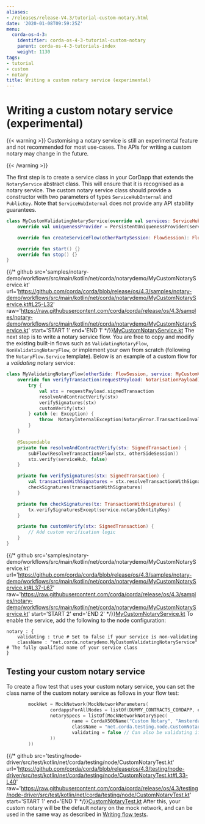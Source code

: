 ```yaml
---
aliases:
- /releases/release-V4.3/tutorial-custom-notary.html
date: '2020-01-08T09:59:25Z'
menu:
  corda-os-4-3:
    identifier: corda-os-4-3-tutorial-custom-notary
    parent: corda-os-4-3-tutorials-index
    weight: 1130
tags:
- tutorial
- custom
- notary
title: Writing a custom notary service (experimental)
---
```



# Writing a custom notary service (experimental)


{{< warning >}}
Customising a notary service is still an experimental feature and not recommended for most use-cases. The APIs
for writing a custom notary may change in the future.

{{< /warning >}}


The first step is to create a service class in your CorDapp that extends the `NotaryService` abstract class.
This will ensure that it is recognised as a notary service.
The custom notary service class should provide a constructor with two parameters of types `ServiceHubInternal` and `PublicKey`.
Note that `ServiceHubInternal` does not provide any API stability guarantees.

```kotlin
class MyCustomValidatingNotaryService(override val services: ServiceHubInternal, override val notaryIdentityKey: PublicKey) : SinglePartyNotaryService() {
    override val uniquenessProvider = PersistentUniquenessProvider(services.clock, services.database, services.cacheFactory)

    override fun createServiceFlow(otherPartySession: FlowSession): FlowLogic<Void?> = MyValidatingNotaryFlow(otherPartySession, this)

    override fun start() {}
    override fun stop() {}
}

```
{{/* github src='samples/notary-demo/workflows/src/main/kotlin/net/corda/notarydemo/MyCustomNotaryService.kt' url='https://github.com/corda/corda/blob/release/os/4.3/samples/notary-demo/workflows/src/main/kotlin/net/corda/notarydemo/MyCustomNotaryService.kt#L25-L32' raw='https://raw.githubusercontent.com/corda/corda/release/os/4.3/samples/notary-demo/workflows/src/main/kotlin/net/corda/notarydemo/MyCustomNotaryService.kt' start='START 1' end='END 1' */}}[MyCustomNotaryService.kt](https://github.com/corda/corda/blob/release/os/4.3/samples/notary-demo/workflows/src/main/kotlin/net/corda/notarydemo/MyCustomNotaryService.kt)
The next step is to write a notary service flow. You are free to copy and modify the existing built-in flows such
as `ValidatingNotaryFlow`, `NonValidatingNotaryFlow`, or implement your own from scratch (following the
`NotaryFlow.Service` template). Below is an example of a custom flow for a *validating* notary service:

```kotlin
class MyValidatingNotaryFlow(otherSide: FlowSession, service: MyCustomValidatingNotaryService) : ValidatingNotaryFlow(otherSide, service) {
    override fun verifyTransaction(requestPayload: NotarisationPayload) {
        try {
            val stx = requestPayload.signedTransaction
            resolveAndContractVerify(stx)
            verifySignatures(stx)
            customVerify(stx)
        } catch (e: Exception) {
            throw  NotaryInternalException(NotaryError.TransactionInvalid(e))
        }
    }

    @Suspendable
    private fun resolveAndContractVerify(stx: SignedTransaction) {
        subFlow(ResolveTransactionsFlow(stx, otherSideSession))
        stx.verify(serviceHub, false)
    }

    private fun verifySignatures(stx: SignedTransaction) {
        val transactionWithSignatures = stx.resolveTransactionWithSignatures(serviceHub)
        checkSignatures(transactionWithSignatures)
    }

    private fun checkSignatures(tx: TransactionWithSignatures) {
        tx.verifySignaturesExcept(service.notaryIdentityKey)
    }

    private fun customVerify(stx: SignedTransaction) {
        // Add custom verification logic
    }
}

```
{{/* github src='samples/notary-demo/workflows/src/main/kotlin/net/corda/notarydemo/MyCustomNotaryService.kt' url='https://github.com/corda/corda/blob/release/os/4.3/samples/notary-demo/workflows/src/main/kotlin/net/corda/notarydemo/MyCustomNotaryService.kt#L37-L67' raw='https://raw.githubusercontent.com/corda/corda/release/os/4.3/samples/notary-demo/workflows/src/main/kotlin/net/corda/notarydemo/MyCustomNotaryService.kt' start='START 2' end='END 2' */}}[MyCustomNotaryService.kt](https://github.com/corda/corda/blob/release/os/4.3/samples/notary-demo/workflows/src/main/kotlin/net/corda/notarydemo/MyCustomNotaryService.kt)
To enable the service, add the following to the node configuration:

```none
notary : {
    validating : true # Set to false if your service is non-validating
    className : "net.corda.notarydemo.MyCustomValidatingNotaryService" # The fully qualified name of your service class
}
```


## Testing your custom notary service

To create a flow test that uses your custom notary service, you can set the class name of the custom notary service as follows in your flow test:

```kotlin
        mockNet = MockNetwork(MockNetworkParameters(
                cordappsForAllNodes = listOf(DUMMY_CONTRACTS_CORDAPP, enclosedCordapp()),
                notarySpecs = listOf(MockNetworkNotarySpec(
                        name = CordaX500Name("Custom Notary", "Amsterdam", "NL"),
                        className = "net.corda.testing.node.CustomNotaryTest\$CustomNotaryService",
                        validating = false // Can also be validating if preferred.
                ))
        ))

```
{{/* github src='testing/node-driver/src/test/kotlin/net/corda/testing/node/CustomNotaryTest.kt' url='https://github.com/corda/corda/blob/release/os/4.3/testing/node-driver/src/test/kotlin/net/corda/testing/node/CustomNotaryTest.kt#L33-L40' raw='https://raw.githubusercontent.com/corda/corda/release/os/4.3/testing/node-driver/src/test/kotlin/net/corda/testing/node/CustomNotaryTest.kt' start='START 1' end='END 1' */}}[CustomNotaryTest.kt](https://github.com/corda/corda/blob/release/os/4.3/testing/node-driver/src/test/kotlin/net/corda/testing/node/CustomNotaryTest.kt)
After this, your custom notary will be the default notary on the mock network, and can be used in the same way as described in [Writing flow tests](flow-testing.md).

